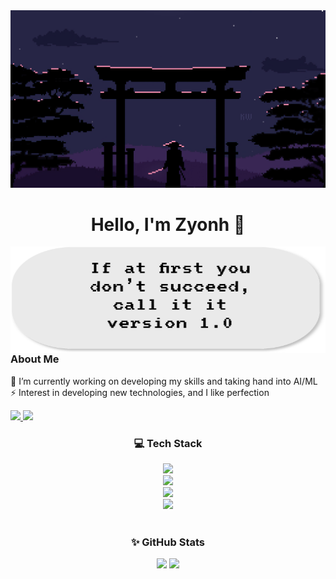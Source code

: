 <img src="https://github.com/N0yhz/N0yhz/blob/main/samurai-pixel-art.jpg" style="width:auto; height:auto"/>


<h1 align="center">
    Hello, I'm Zyonh 👋
</h1>

<img align="right" width="600" height="170" src="https://github.com/N0yhz/N0yhz/blob/main/quote.svg"/>

<h3 align="left">About Me</h3>

🔭 I’m currently working on developing my skills and taking hand into AI/ML
<br/>
⚡ Interest in developing new technologies, and I like perfection
<!-- - 👯 I’m looking to collaborate on ...
- 🤔 I’m looking for help with ...
- 💬 Ask me about ...
- 📫 How to reach me: ...
- 😄 Pronouns: ...
- ⚡ Fun fact: ... -->
<a href="mailto:vutunhzyonh@gmail.com">
    <img src="https://img.shields.io/badge/Gmail-333333?style=for-the-badge&logo=gmail&logoColor=red" />
</a>
<a href="https://www.linkedin.com/in/zyonhvu/" target="_blank">
    <img src="https://img.shields.io/badge/LinkedIn-0077B5?style=for-the-badge&logo=linkedin&logoColor=white" target="_blank" />
</a>

<br/>

<h3 align="center">💻 Tech Stack</h3>

<div align="center">
    <img src="https://skillicons.dev/icons?i=py,javascript,typescript,html,css" /><br>
    <img src="https://skillicons.dev/icons?i=django,flask,nextjs,react,tailwindcss,bootstrap" /><br>
    <img src="https://skillicons.dev/icons?i=mysql,postgres,sqlite,mongodb,redis,rabbitmq" /><br>
    <img src="https://skillicons.dev/icons?i=vscode,git,github,docker,figma" /><br>
</div>

<br/>

<h3 align="center"> ✨ GitHub Stats </h3>

<div align="center">
    <img
        style="width:390px"
        src="https://github-readme-stats.vercel.app/api?username=N0yhz&theme=react&show_icons=true&hide_border=true&count_private=true&border_radius=20"
    >
    <img
        style="width:390px height:120px"
        src="https://github-readme-stats.vercel.app/api/top-langs/?username=N0yhz&theme=react&show_icons=true&hide_border=true&layout=compact&border_radius=20"
    >
</div>

